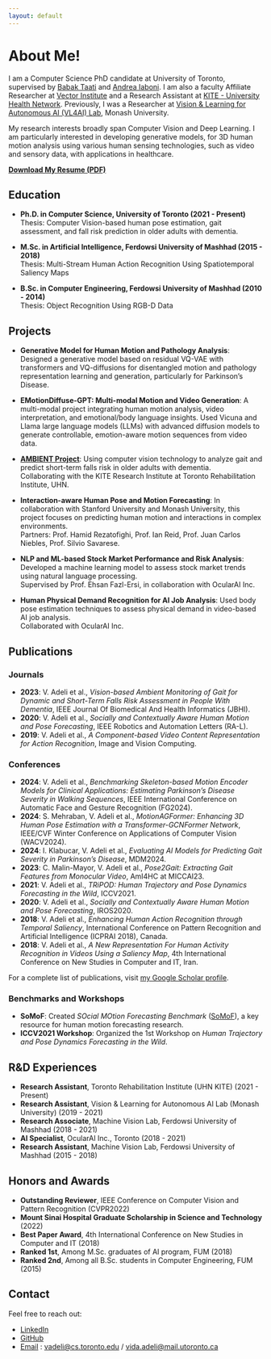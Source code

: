 ```yaml
---
layout: default
---
```


# About Me!

I am a Computer Science PhD candidate at University of Toronto, supervised by [Babak Taati](https://www.cs.toronto.edu/~taati/) and [Andrea Iaboni](https://rsi.utoronto.ca/faculty/andrea-iaboni). I am also a faculty Affiliate Researcher at [Vector Institute](https://vectorinstitute.ai/) and a Research Assistant at [KITE - University Health Network](https://kite-uhn.com/). Previously, I was a Researcher at [Vision & Learning for Autonomous AI (VL4AI) Lab](https://vl4ai.erc.monash.edu/), Monash University.

My research interests broadly span Computer Vision and Deep Learning. I am particularly interested in developing generative models, for 3D human motion analysis using various human sensing technologies, such as video and sensory data, with applications in healthcare.

[**Download My Resume (PDF)**](./assets/vida_adeli_resume.pdf)

## Education

- **Ph.D. in Computer Science, University of Toronto (2021 - Present)**  
  Thesis: Computer Vision-based human pose estimation, gait assessment, and fall risk prediction in older adults with dementia.  

- **M.Sc. in Artificial Intelligence, Ferdowsi University of Mashhad (2015 - 2018)**  
  Thesis: Multi-Stream Human Action Recognition Using Spatiotemporal Saliency Maps  
 
- **B.Sc. in Computer Engineering, Ferdowsi University of Mashhad (2010 - 2014)**  
  Thesis: Object Recognition Using RGB-D Data  

## Projects
- **Generative Model for Human Motion and Pathology Analysis**: Designed a generative model based on residual VQ-VAE with transformers and VQ-diffusions for disentangled motion and pathology representation learning and generation, particularly for Parkinson’s Disease.

- **EMotionDiffuse-GPT: Multi-modal Motion and Video Generation**: A multi-modal project integrating human motion analysis, video interpretation, and emotional/body language insights. Used Vicuna and Llama large language models (LLMs) with advanced diffusion models to generate controllable, emotion-aware motion sequences from video data. 

- **[AMBIENT Project](https://github.com/vida-adeli/AMBIENT-Project)**: Using computer vision technology to analyze gait and predict short-term falls risk in older adults with dementia.  
  Collaborating with the KITE Research Institute at Toronto Rehabilitation Institute, UHN.

- **Interaction-aware Human Pose and Motion Forecasting**: In collaboration with Stanford University and Monash University, this project focuses on predicting human motion and interactions in complex environments.  
  Partners: Prof. Hamid Rezatofighi, Prof. Ian Reid, Prof. Juan Carlos Niebles, Prof. Silvio Savarese.

- **NLP and ML-based Stock Market Performance and Risk Analysis**: Developed a machine learning model to assess stock market trends using natural language processing.  
  Supervised by Prof. Ehsan Fazl-Ersi, in collaboration with OcularAI Inc.

- **Human Physical Demand Recognition for AI Job Analysis**: Used body pose estimation techniques to assess physical demand in video-based AI job analysis.  
  Collaborated with OcularAI Inc.

## Publications

### Journals
- **2023**: V. Adeli et al., *Vision-based Ambient Monitoring of Gait for Dynamic and Short-Term Falls Risk Assessment in People With Dementia*, IEEE Journal Of Biomedical And Health Informatics (JBHI).
- **2020**: V. Adeli et al., *Socially and Contextually Aware Human Motion and Pose Forecasting*, IEEE Robotics and Automation Letters (RA-L).
- **2019**: V. Adeli et al., *A Component-based Video Content Representation for Action Recognition*, Image and Vision Computing.

### Conferences
- **2024**: V. Adeli et al., *Benchmarking Skeleton-based Motion Encoder Models for Clinical Applications: Estimating Parkinson’s Disease Severity in Walking Sequences*, IEEE International Conference on Automatic Face and Gesture Recognition (FG2024).
- **2024**: S. Mehraban, V. Adeli et al., *MotionAGFormer: Enhancing 3D Human Pose Estimation with a Transformer-GCNFormer Network*, IEEE/CVF Winter Conference on Applications of Computer Vision (WACV2024).
- **2024**: I. Klabucar, V. Adeli et al., *Evaluating AI Models for Predicting Gait Severity in Parkinson’s Disease*, MDM2024.
- **2023**: C. Malin-Mayor, V. Adeli et al., *Pose2Gait: Extracting Gait Features from Monocular Video*, AmI4HC at MICCAI23.
- **2021**: V. Adeli et al., *TRiPOD: Human Trajectory and Pose Dynamics Forecasting in the Wild*, ICCV2021.
- **2020**: V. Adeli et al., *Socially and Contextually Aware Human Motion and Pose Forecasting*, IROS2020.
- **2018**: V. Adeli et al., *Enhancing Human Action Recognition through Temporal Saliency*, International Conference on Pattern Recognition and Artificial Intelligence (ICPRAI 2018), Canada.
- **2018**: V. Adeli et al., *A New Representation For Human Activity Recognition in Videos Using a Saliency Map*, 4th International Conference on New Studies in Computer and IT, Iran.

For a complete list of publications, visit [my Google Scholar profile](https://scholar.google.com/citations?user=j_mCCb0AAAAJ&hl=en).

### Benchmarks and Workshops
- **SoMoF**: Created *SOcial MOtion Forecasting Benchmark* ([SoMoF](http://somof.stanford.edu)), a key resource for human motion forecasting research.
- **ICCV2021 Workshop**: Organized the 1st Workshop on *Human Trajectory and Pose Dynamics Forecasting in the Wild*.


## R&D Experiences

- **Research Assistant**, Toronto Rehabilitation Institute (UHN KITE) (2021 - Present)
- **Research Assistant**, Vision & Learning for Autonomous AI Lab (Monash University) (2019 - 2021)
- **Research Associate**, Machine Vision Lab, Ferdowsi University of Mashhad (2018 - 2021)
- **AI Specialist**, OcularAI Inc., Toronto (2018 - 2021)
- **Research Assistant**, Machine Vision Lab, Ferdowsi University of Mashhad (2015 - 2018)

## Honors and Awards

- **Outstanding Reviewer**, IEEE Conference on Computer Vision and Pattern Recognition (CVPR2022)
- **Mount Sinai Hospital Graduate Scholarship in Science and Technology** (2022)
- **Best Paper Award**, 4th International Conference on New Studies in Computer and IT (2018)
- **Ranked 1st**, Among M.Sc. graduates of AI program, FUM (2018)
- **Ranked 2nd**, Among all B.Sc. students in Computer Engineering, FUM (2015)


## Contact

Feel free to reach out:

- [LinkedIn](https://www.linkedin.com/in/vida-adeli/)
- [GitHub](https://github.com/vadeli)
- [Email](mailto:vida.adeli@mail.utoronto.ca) : vadeli@cs.toronto.edu / vida.adeli@mail.utoronto.ca
